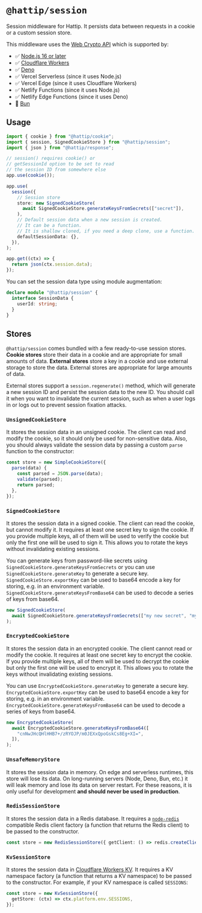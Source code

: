 # `@hattip/session`

Session middleware for Hattip. It persists data between requests in a cookie or a custom session store.

This middleware uses the [Web Crypto API](https://w3c.github.io/webcrypto/) which is supported by:

- ✅ [Node.js 16 or later](https://nodejs.org/api/webcrypto.html)
- ✅ [Cloudflare Workers](https://developers.cloudflare.com/workers/runtime-apis/web-crypto/)
- ✅ [Deno](https://github.com/denoland/deno/issues/11690)
- ✅ Vercel Serverless (since it uses Node.js)
- ✅ Vercel Edge (since it uses Cloudflare Workers)
- ✅ Netlify Functions (since it uses Node.js)
- ✅ Netlify Edge Functions (since it uses Deno)
- 🚧 [Bun](https://github.com/oven-sh/bun/issues/159)

## Usage

```ts
import { cookie } from "@hattip/cookie";
import { session, SignedCookieStore } from "@hattip/session";
import { json } from "@hattip/response";

// session() requires cookie() or
// getSessionId option to be set to read
// the session ID from somewhere else
app.use(cookie());

app.use(
  session({
    // Session store
    store: new SignedCookieStore(
      await SignedCookieStore.generateKeysFromSecrets(["secret"]),
    ),
    // Default session data when a new session is created.
    // It can be a function.
    // It is shallow cloned, if you need a deep clone, use a function.
    defaultSessionData: {},
  }),
);

app.get((ctx) => {
  return json(ctx.session.data);
});
```

You can set the session data type using module augmentation:

```ts
declare module "@hattip/session" {
  interface SessionData {
    userId: string;
  }
}
```

## Stores

`@hattip/session` comes bundled with a few ready-to-use session stores. **Cookie stores** store their data in a cookie and are appropriate for small amounts of data. **External stores** store a key in a cookie and use external storage to store the data. External stores are appropriate for large amounts of data.

External stores support a `session.regenerate()` method, which will generate a new session ID and persist the session data to the new ID. You should call it when you want to invalidate the current session, such as when a user logs in or logs out to prevent session fixation attacks.

### `UnsignedCookieStore`

It stores the session data in an unsigned cookie. The client can read and modify the cookie, so it should only be used for non-sensitive data. Also, you should always validate the session data by passing a custom `parse` function to the constructor:

```ts
const store = new SimpleCookieStore({
  parse(data) {
    const parsed = JSON.parse(data);
    validate(parsed);
    return parsed;
  },
});
```

### `SignedCookieStore`

It stores the session data in a signed cookie. The client can read the cookie, but cannot modify it. It requires at least one secret key to sign the cookie. If you provide multiple keys, all of them will be used to verify the cookie but only the first one will be used to sign it. This allows you to rotate the keys without invalidating existing sessions.

You can generate keys from password-like secrets using `SignedCookieStore.generateKeysFromSecrets` or you can use `SignedCookieStore.generateKey` to generate a secure key. `SignedCookieStore.exportKey` can be used to base64 encode a key for storing, e.g. in an environment variable. `SignedCookieStore.generateKeysFromBase64` can be used to decode a series of keys from base64.

```ts
new SignedCookieStore(
  await SignedCookieStore.generateKeysFromSecrets(["my new secret", "my old secret]),
);
```

### `EncryptedCookieStore`

It stores the session data in an encrypted cookie. The client cannot read or modify the cookie. It requires at least one secret key to encrypt the cookie. If you provide multiple keys, all of them will be used to decrypt the cookie but only the first one will be used to encrypt it. This allows you to rotate the keys without invalidating existing sessions.

You can use `EncryptedCookieStore.generateKey` to generate a secure key. `EncryptedCookieStore.exportKey` can be used to base64 encode a key for storing, e.g. in an environment variable. `EncryptedCookieStore.generateKeysFromBase64` can be used to decode a series of keys from base64.

```ts
new EncryptedCookieStore(
  await EncryptedCookieStore.generateKeysFromBase64([
    "cnNwJHcQHlHHB7+/zRYOJP/m0JEXxQpoGskCs8Eg+XI=",
  ]),
);
```

### `UnsafeMemoryStore`

It stores the session data in memory. On edge and serverless runtimes, this store will lose its data. On long-running servers (Node, Deno, Bun, etc.) it will leak memory and lose its data on server restart. For these reasons, it is only useful for development **and should never be used in production**.

### `RedisSessionStore`

It stores the session data in a Redis database. It requires a [`node-redis`](https://github.com/redis/node-redis) compatible Redis client factory (a function that returns the Redis client) to be passed to the constructor.

```ts
const store = new RedisSessionStore({ getClient: () => redis.createClient() });
```

### `KvSessionStore`

It stores the session data in [Cloudflare Workers KV](https://developers.cloudflare.com/workers/runtime-apis/kv/). It requires a KV namespace factory (a function that returns a KV namespace) to be passed to the constructor. For example, if your KV namespace is called `SESSIONS`:

```ts
const store = new KvSessionStore({
  getStore: (ctx) => ctx.platform.env.SESSIONS,
});
```
